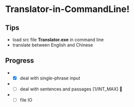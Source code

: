 # Translator-in-CommandLine!
## Tips
* load src file **Translator.exe** in command line
* translate between English and Chinese
## Progress
* -[x] deal with single-phrase input
* -[ ] deal with sentences and passages [1/INT_MAX] 🤣
* -[ ] file IO
